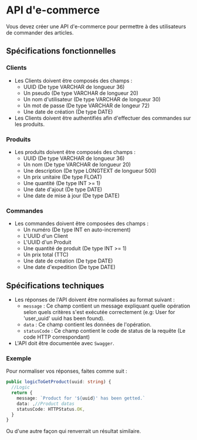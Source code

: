 # API d'e-commerce

Vous devez créer une API d'e-commerce pour permettre à des utilisateurs de commander des articles.

## Spécifications fonctionnelles

### Clients

- Les Clients doivent être composés des champs :
  - UUID (De type VARCHAR de longueur 36)
  - Un pseudo (De type VARCHAR de longueur 20)
  - Un nom d'utilisateur (De type VARCHAR de longueur 30)
  - Un mot de passe (De type VARCHAR de longeur 72)
  - Une date de création (De type DATE)
- Les Clients doivent être authentifiés afin d'effectuer des commandes sur les produits.

### Produits

- Les produits doivent être composés des champs :
  - UUID (De type VARCHAR de longueur 36)
  - Un nom (De type VARCHAR de longueur 20)
  - Une description (De type LONGTEXT de longueur 500)
  - Un prix unitaire (De type FLOAT)
  - Une quantité (De type INT >= 1)
  - Une date d'ajout (De type DATE)
  - Une date de mise à jour (De type DATE)

### Commandes

- Les commandes doivent être composées des champs :
  - Un numéro (De type INT en auto-increment)
  - L'UUID d'un Client
  - L'UUID d'un Produit
  - Une quantité de produit (De type INT >= 1)
  - Un prix total (TTC)
  - Une date de création (De type DATE)
  - Une date d'expedition (De type DATE)

## Spécifications techniques

- Les réponses de l'API doivent être normalisées au format suivant :
  - `message` : Ce champ contient un message expliquant quelle opération selon quels critères s'est exécutée correctement (e.g: User for 'user_uuid' uuid has been found).
  - `data` : Ce champ contient les données de l'opération.
  - `statusCode` : Ce champ contient le code de status de la requête (Le code HTTP correspondant)
- L'API doit être documentée avec `Swagger`.

### Exemple

Pour normaliser vos réponses, faites comme suit :

```ts
public logicToGetProduct(uuid: string) {
  //Logic
  return {
    message: `Product for '${uuid}' has been getted.`
    data: ,//Product datas
    statusCode: HTTPStatus.OK,
  }
}
```

Ou d'une autre façon qui renverrait un résultat similaire.